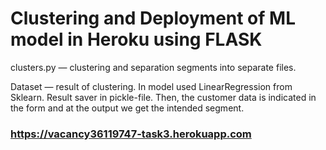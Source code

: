 # Clustering and Deployment of ML model in Heroku using FLASK

clusters.py — clustering and separation segments into separate files.

Dataset — result of clustering. In model used LinearRegression from Sklearn. Result saver in pickle-file. Then, the customer data is indicated in the form and at the output we get the intended segment.

### https://vacancy36119747-task3.herokuapp.com
